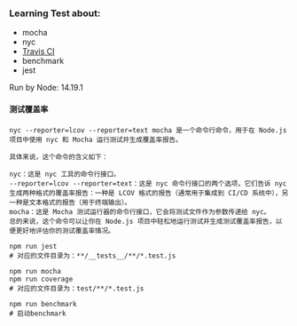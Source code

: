 ### Learning Test about:
 * mocha
 * nyc 
 * [Travis CI](https://www.travis-ci.com/)
 * benchmark
 * jest

Run by Node: 14.19.1

#### 测试覆盖率
```text
nyc --reporter=lcov --reporter=text mocha 是一个命令行命令，用于在 Node.js 项目中使用 nyc 和 Mocha 运行测试并生成覆盖率报告。

具体来说，这个命令的含义如下：

nyc：这是 nyc 工具的命令行接口。
--reporter=lcov --reporter=text：这是 nyc 命令行接口的两个选项，它们告诉 nyc 生成两种格式的覆盖率报告：一种是 LCOV 格式的报告（通常用于集成到 CI/CD 系统中），另一种是文本格式的报告（用于终端输出）。
mocha：这是 Mocha 测试运行器的命令行接口，它会将测试文件作为参数传递给 nyc。
总的来说，这个命令可以让你在 Node.js 项目中轻松地运行测试并生成测试覆盖率报告，以便更好地评估你的测试覆盖率情况。
```

```shell script
npm run jest
# 对应的文件目录为：**/__tests__/**/*.test.js
```

```shell script
npm run mocha
npm run coverage
# 对应的文件目录为：test/**/*.test.js
```

```shell script
npm run benchmark
# 启动benchmark
```